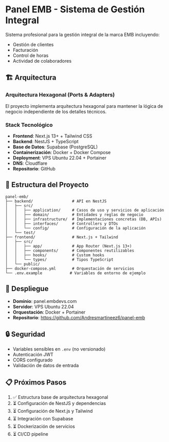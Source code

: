 # Panel EMB - Sistema de Gestión Integral

Sistema profesional para la gestión integral de la marca EMB incluyendo:
- Gestión de clientes
- Facturación
- Control de horas
- Actividad de colaboradores

## 🏗️ Arquitectura

### Arquitectura Hexagonal (Ports & Adapters)
El proyecto implementa arquitectura hexagonal para mantener la lógica de negocio independiente de los detalles técnicos.

### Stack Tecnológico
- **Frontend**: Next.js 13+ + Tailwind CSS
- **Backend**: NestJS + TypeScript
- **Base de Datos**: Supabase (PostgreSQL)
- **Containerización**: Docker + Docker Compose
- **Deployment**: VPS Ubuntu 22.04 + Portainer
- **DNS**: Cloudflare
- **Repositorio**: GitHub

## 📁 Estructura del Proyecto

```
panel-emb/
├── backend/                 # API en NestJS
│   ├── src/
│   │   ├── application/     # Casos de uso y servicios de aplicación
│   │   ├── domain/          # Entidades y reglas de negocio
│   │   ├── infrastructure/  # Implementaciones concretas (DB, APIs)
│   │   ├── interfaces/      # Controllers y DTOs
│   │   └── config/          # Configuración de la aplicación
│   └── test/
├── frontend/                # Next.js + Tailwind
│   ├── src/
│   │   ├── app/             # App Router (Next.js 13+)
│   │   ├── components/      # Componentes reutilizables
│   │   ├── hooks/           # Custom hooks
│   │   └── types/           # Tipos TypeScript
│   └── public/
├── docker-compose.yml       # Orquestación de servicios
└── .env.example            # Variables de entorno de ejemplo
```

## 🚀 Despliegue

- **Dominio**: panel.embdevs.com
- **Servidor**: VPS Ubuntu 22.04
- **Orquestación**: Docker + Portainer
- **Repositorio**: https://github.com/Andresmartineez6/panel-emb

## 🔒 Seguridad

- Variables sensibles en `.env` (no versionado)
- Autenticación JWT
- CORS configurado
- Validación de datos de entrada

## 📋 Próximos Pasos

1. ✅ Estructura base de arquitectura hexagonal
2. ⏳ Configuración de NestJS y dependencias
3. ⏳ Configuración de Next.js y Tailwind
4. ⏳ Integración con Supabase
5. ⏳ Dockerización de servicios
6. ⏳ CI/CD pipeline

